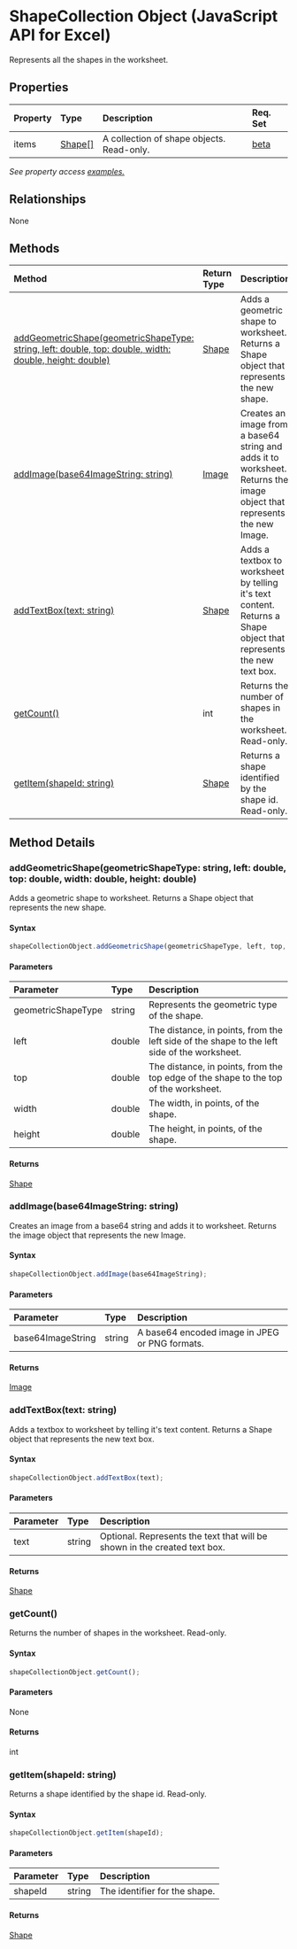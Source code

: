 # ShapeCollection Object (JavaScript API for Excel)

Represents all the shapes in the worksheet.

## Properties

| Property	   | Type	|Description| Req. Set|
|:---------------|:--------|:----------|:----|
|items|[Shape[]](shape.md)|A collection of shape objects. Read-only.|[beta](../requirement-sets/excel-api-requirement-sets.md)|

_See property access [examples.](#property-access-examples)_

## Relationships
None


## Methods

| Method		   | Return Type	|Description| Req. Set|
|:---------------|:--------|:----------|:----|
|[addGeometricShape(geometricShapeType: string, left: double, top: double, width: double, height: double)](#addgeometricshapegeometricshapetype-string-left-double-top-double-width-double-height-double)|[Shape](shape.md)|Adds a geometric shape to worksheet. Returns a Shape object that represents the new shape.|[beta](../requirement-sets/excel-api-requirement-sets.md)|
|[addImage(base64ImageString: string)](#addimagebase64imagestring-string)|[Image](image.md)|Creates an image from a base64 string and adds it to worksheet. Returns the image object that represents the new Image.|[beta](../requirement-sets/excel-api-requirement-sets.md)|
|[addTextBox(text: string)](#addtextboxtext-string)|[Shape](shape.md)|Adds a textbox to worksheet by telling it's text content. Returns a Shape object that represents the new text box.|[beta](../requirement-sets/excel-api-requirement-sets.md)|
|[getCount()](#getcount)|int|Returns the number of shapes in the worksheet. Read-only.|[beta](../requirement-sets/excel-api-requirement-sets.md)|
|[getItem(shapeId: string)](#getitemshapeid-string)|[Shape](shape.md)|Returns a shape identified by the shape id. Read-only.|[beta](../requirement-sets/excel-api-requirement-sets.md)|

## Method Details


### addGeometricShape(geometricShapeType: string, left: double, top: double, width: double, height: double)
Adds a geometric shape to worksheet. Returns a Shape object that represents the new shape.

#### Syntax
```js
shapeCollectionObject.addGeometricShape(geometricShapeType, left, top, width, height);
```

#### Parameters
| Parameter	   | Type	|Description|
|:---------------|:--------|:----------|
|geometricShapeType|string|Represents the geometric type of the shape.|
|left|double|The distance, in points, from the left side of the shape to the left side of the worksheet.|
|top|double| The distance, in points, from the top edge of the shape to the top of the worksheet.|
|width|double|The width, in points, of the shape.|
|height|double|The height, in points, of the shape.|

#### Returns
[Shape](shape.md)

### addImage(base64ImageString: string)
Creates an image from a base64 string and adds it to worksheet. Returns the image object that represents the new Image.

#### Syntax
```js
shapeCollectionObject.addImage(base64ImageString);
```

#### Parameters
| Parameter	   | Type	|Description|
|:---------------|:--------|:----------|
|base64ImageString|string|A base64 encoded image in JPEG or PNG formats.|

#### Returns
[Image](image.md)

### addTextBox(text: string)
Adds a textbox to worksheet by telling it's text content. Returns a Shape object that represents the new text box.

#### Syntax
```js
shapeCollectionObject.addTextBox(text);
```

#### Parameters
| Parameter	   | Type	|Description|
|:---------------|:--------|:----------|
|text|string|Optional. Represents the text that will be shown in the created text box.|

#### Returns
[Shape](shape.md)

### getCount()
Returns the number of shapes in the worksheet. Read-only.

#### Syntax
```js
shapeCollectionObject.getCount();
```

#### Parameters
None

#### Returns
int

### getItem(shapeId: string)
Returns a shape identified by the shape id. Read-only.

#### Syntax
```js
shapeCollectionObject.getItem(shapeId);
```

#### Parameters
| Parameter	   | Type	|Description|
|:---------------|:--------|:----------|
|shapeId|string|The identifier for the shape.|

#### Returns
[Shape](shape.md)
